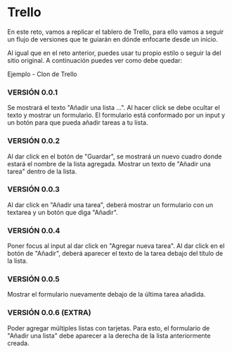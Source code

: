 # Trello
En este reto, vamos a replicar el tablero de Trello, para ello vamos a seguir un flujo de versiones que te guiarán en dónde enfocarte desde un inicio.

Al igual que en el reto anterior, puedes usar tu propio estilo o seguir la del sitio original. A continuación puedes ver como debe quedar:

Ejemplo - Clon de Trello

### VERSIÓN 0.0.1
Se mostrará el texto "Añadir una lista ...".
Al hacer click se debe ocultar el texto y mostrar un formulario.
El formulario está conformado por un input y un botón para que pueda añadir tareas a tu lista.

### VERSIÓN 0.0.2
Al dar click en el botón de "Guardar", se mostrará un nuevo cuadro donde estará el nombre de la lista agregada.
Mostrar un texto de "Añadir una tarea" dentro de la lista.

### VERSIÓN 0.0.3
Al dar click en "Añadir una tarea", deberá mostrar un formulario con un textarea y un botón que diga "Añadir".

### VERSIÓN 0.0.4
Poner focus al input al dar click en "Agregar nueva tarea".
Al dar click en el botón de "Añadir", deberá aparecer el texto de la tarea debajo del título de la lista.

### VERSIÓN 0.0.5
Mostrar el formulario nuevamente debajo de la última tarea añadida.

### VERSIÓN 0.0.6 (EXTRA)
Poder agregar múltiples listas con tarjetas. 
Para esto, el formulario de "Añadir una lista" debe aparecer a la derecha de la lista anteriormente creada.
